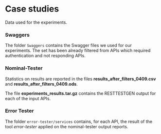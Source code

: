 # Case studies

Data used for the experiments.

### Swaggers

The folder `Swaggers` contains the Swagger files we used for our experiments. The set has been already filtered from APIs which required authentication and not responding APIs.

### Nominal-Tester

Statistics on results are reported in the files **results_after_filters_0409.csv** and **results_after_filters_0409.ods**.

The file **experiments_results.tar.gz** contains the RESTTESTGEN output for each of the input APIs.

### Error Tester

The folder `error-tester/services` contains, for each API, the result of the tool *error-tester* applied on the nominal-tester output reports.
